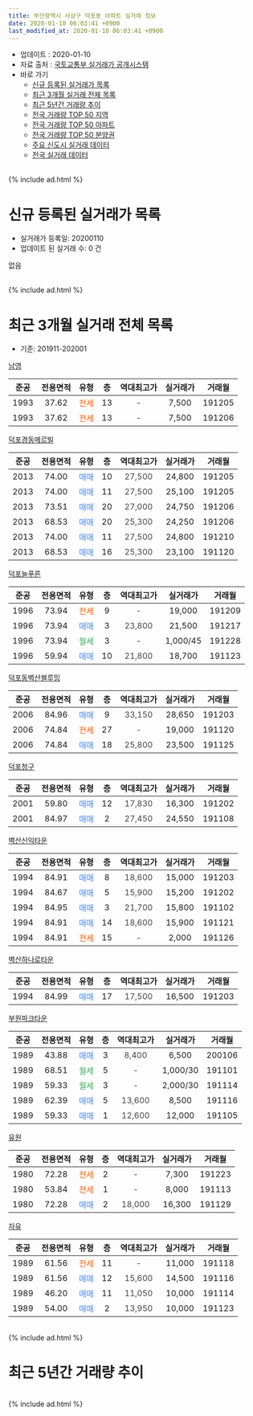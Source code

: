 ```yaml
---
title: 부산광역시 사상구 덕포동 아파트 실거래 정보
date: 2020-01-10 06:03:41 +0900
last_modified_at: 2020-01-10 06:03:41 +0900
---
```


* 업데이트 : 2020-01-10
* 자료 출처 : [국토교통부 실거래가 공개시스템](http://rt.molit.go.kr)
* 바로 가기
    * [신규 등록된 실거래가 목록](#신규-등록된-실거래가-목록)
    * [최근 3개월 실거래 전체 목록](#최근-3개월-실거래-전체-목록)
    * [최근 5년간 거래량 추이](#최근-5년간-거래량-추이)
    * [전국 거래량 TOP 50 지역](https://inasie.github.io/apt-trade-info/최근-3개월-전국에서-가장-거래가-많이-발생한-지역)
    * [전국 거래량 TOP 50 아파트](https://inasie.github.io/apt-trade-info/최근-3개월-전국에서-가장-거래가-많이-발생한-아파트)
    * [전국 거래량 TOP 50 분양권](https://inasie.github.io/apt-trade-info/최근-3개월-전국에서-가장-거래가-많이-발생한-분양권)
    * [주요 신도시 실거래 데이터](https://inasie.github.io/apt-trade-info/주요-신도시)
    * [전국 실거래 데이터](https://inasie.github.io/apt-trade-info/전국)
<br>
{% include ad.html %}
<br>

# 신규 등록된 실거래가 목록
* 실거래가 등록일: 20200110
* 업데이트 된 실거래 수: 0 건

없음

<br>
{% include ad.html %}
<br>

# 최근 3개월 실거래 전체 목록
* 기준: 201911-202001


[남영](https://search.naver.com/search.naver?query=%EB%B6%80%EC%82%B0%EA%B4%91%EC%97%AD%EC%8B%9C+%EC%82%AC%EC%83%81%EA%B5%AC+%EB%8D%95%ED%8F%AC%EB%8F%99+%EB%82%A8%EC%98%81)

|준공|전용면적|유형|층|역대최고가|실거래가|거래월|
|:---:|:---:|:---:|:---:|:---:|:---:|:---:|
|1993|37.62|<span style="color:#ff5a00">전세</span>|13|<span style="color:#444444">-</span>|7,500|191205|
|1993|37.62|<span style="color:#ff5a00">전세</span>|13|<span style="color:#444444">-</span>|7,500|191206|

[덕포경동메르빌](https://search.naver.com/search.naver?query=%EB%B6%80%EC%82%B0%EA%B4%91%EC%97%AD%EC%8B%9C+%EC%82%AC%EC%83%81%EA%B5%AC+%EB%8D%95%ED%8F%AC%EB%8F%99+%EB%8D%95%ED%8F%AC%EA%B2%BD%EB%8F%99%EB%A9%94%EB%A5%B4%EB%B9%8C)

|준공|전용면적|유형|층|역대최고가|실거래가|거래월|
|:---:|:---:|:---:|:---:|:---:|:---:|:---:|
|2013|74.00|<span style="color:#4285f3">매매</span>|10|<span style="color:#444444">27,500</span>|24,800|191205|
|2013|74.00|<span style="color:#4285f3">매매</span>|11|<span style="color:#444444">27,500</span>|25,100|191205|
|2013|73.51|<span style="color:#4285f3">매매</span>|20|<span style="color:#444444">27,000</span>|24,750|191206|
|2013|68.53|<span style="color:#4285f3">매매</span>|20|<span style="color:#444444">25,300</span>|24,250|191206|
|2013|74.00|<span style="color:#4285f3">매매</span>|11|<span style="color:#444444">27,500</span>|24,800|191210|
|2013|68.53|<span style="color:#4285f3">매매</span>|16|<span style="color:#444444">25,300</span>|23,100|191120|

[덕포늘푸른](https://search.naver.com/search.naver?query=%EB%B6%80%EC%82%B0%EA%B4%91%EC%97%AD%EC%8B%9C+%EC%82%AC%EC%83%81%EA%B5%AC+%EB%8D%95%ED%8F%AC%EB%8F%99+%EB%8D%95%ED%8F%AC%EB%8A%98%ED%91%B8%EB%A5%B8)

|준공|전용면적|유형|층|역대최고가|실거래가|거래월|
|:---:|:---:|:---:|:---:|:---:|:---:|:---:|
|1996|73.94|<span style="color:#ff5a00">전세</span>|9|<span style="color:#444444">-</span>|19,000|191209|
|1996|73.94|<span style="color:#4285f3">매매</span>|3|<span style="color:#444444">23,800</span>|21,500|191217|
|1996|73.94|<span style="color:#34a853">월세</span>|3|<span style="color:#444444">-</span>|1,000/45|191228|
|1996|59.94|<span style="color:#4285f3">매매</span>|10|<span style="color:#444444">21,800</span>|18,700|191123|

[덕포동벽산블루밍](https://search.naver.com/search.naver?query=%EB%B6%80%EC%82%B0%EA%B4%91%EC%97%AD%EC%8B%9C+%EC%82%AC%EC%83%81%EA%B5%AC+%EB%8D%95%ED%8F%AC%EB%8F%99+%EB%8D%95%ED%8F%AC%EB%8F%99%EB%B2%BD%EC%82%B0%EB%B8%94%EB%A3%A8%EB%B0%8D)

|준공|전용면적|유형|층|역대최고가|실거래가|거래월|
|:---:|:---:|:---:|:---:|:---:|:---:|:---:|
|2006|84.96|<span style="color:#4285f3">매매</span>|9|<span style="color:#444444">33,150</span>|28,650|191203|
|2006|74.84|<span style="color:#ff5a00">전세</span>|27|<span style="color:#444444">-</span>|19,000|191120|
|2006|74.84|<span style="color:#4285f3">매매</span>|18|<span style="color:#444444">25,800</span>|23,500|191125|

[덕포청구](https://search.naver.com/search.naver?query=%EB%B6%80%EC%82%B0%EA%B4%91%EC%97%AD%EC%8B%9C+%EC%82%AC%EC%83%81%EA%B5%AC+%EB%8D%95%ED%8F%AC%EB%8F%99+%EB%8D%95%ED%8F%AC%EC%B2%AD%EA%B5%AC)

|준공|전용면적|유형|층|역대최고가|실거래가|거래월|
|:---:|:---:|:---:|:---:|:---:|:---:|:---:|
|2001|59.80|<span style="color:#4285f3">매매</span>|12|<span style="color:#444444">17,830</span>|16,300|191202|
|2001|84.97|<span style="color:#4285f3">매매</span>|2|<span style="color:#444444">27,450</span>|24,550|191108|

[벽산신익타운](https://search.naver.com/search.naver?query=%EB%B6%80%EC%82%B0%EA%B4%91%EC%97%AD%EC%8B%9C+%EC%82%AC%EC%83%81%EA%B5%AC+%EB%8D%95%ED%8F%AC%EB%8F%99+%EB%B2%BD%EC%82%B0%EC%8B%A0%EC%9D%B5%ED%83%80%EC%9A%B4)

|준공|전용면적|유형|층|역대최고가|실거래가|거래월|
|:---:|:---:|:---:|:---:|:---:|:---:|:---:|
|1994|84.91|<span style="color:#4285f3">매매</span>|8|<span style="color:#444444">18,600</span>|15,000|191203|
|1994|84.67|<span style="color:#4285f3">매매</span>|5|<span style="color:#444444">15,900</span>|15,200|191202|
|1994|84.95|<span style="color:#4285f3">매매</span>|3|<span style="color:#444444">21,700</span>|15,800|191102|
|1994|84.91|<span style="color:#4285f3">매매</span>|14|<span style="color:#444444">18,600</span>|15,900|191121|
|1994|84.91|<span style="color:#ff5a00">전세</span>|15|<span style="color:#444444">-</span>|2,000|191126|

[벽산하나로타운](https://search.naver.com/search.naver?query=%EB%B6%80%EC%82%B0%EA%B4%91%EC%97%AD%EC%8B%9C+%EC%82%AC%EC%83%81%EA%B5%AC+%EB%8D%95%ED%8F%AC%EB%8F%99+%EB%B2%BD%EC%82%B0%ED%95%98%EB%82%98%EB%A1%9C%ED%83%80%EC%9A%B4)

|준공|전용면적|유형|층|역대최고가|실거래가|거래월|
|:---:|:---:|:---:|:---:|:---:|:---:|:---:|
|1994|84.99|<span style="color:#4285f3">매매</span>|17|<span style="color:#444444">17,500</span>|16,500|191203|

[부원파크타운](https://search.naver.com/search.naver?query=%EB%B6%80%EC%82%B0%EA%B4%91%EC%97%AD%EC%8B%9C+%EC%82%AC%EC%83%81%EA%B5%AC+%EB%8D%95%ED%8F%AC%EB%8F%99+%EB%B6%80%EC%9B%90%ED%8C%8C%ED%81%AC%ED%83%80%EC%9A%B4)

|준공|전용면적|유형|층|역대최고가|실거래가|거래월|
|:---:|:---:|:---:|:---:|:---:|:---:|:---:|
|1989|43.88|<span style="color:#4285f3">매매</span>|3|<span style="color:#444444">8,400</span>|6,500|200106|
|1989|68.51|<span style="color:#34a853">월세</span>|5|<span style="color:#444444">-</span>|1,000/30|191101|
|1989|59.33|<span style="color:#34a853">월세</span>|3|<span style="color:#444444">-</span>|2,000/30|191114|
|1989|62.39|<span style="color:#4285f3">매매</span>|5|<span style="color:#444444">13,600</span>|8,500|191116|
|1989|59.33|<span style="color:#4285f3">매매</span>|1|<span style="color:#444444">12,600</span>|12,000|191105|

[유원](https://search.naver.com/search.naver?query=%EB%B6%80%EC%82%B0%EA%B4%91%EC%97%AD%EC%8B%9C+%EC%82%AC%EC%83%81%EA%B5%AC+%EB%8D%95%ED%8F%AC%EB%8F%99+%EC%9C%A0%EC%9B%90)

|준공|전용면적|유형|층|역대최고가|실거래가|거래월|
|:---:|:---:|:---:|:---:|:---:|:---:|:---:|
|1980|72.28|<span style="color:#ff5a00">전세</span>|2|<span style="color:#444444">-</span>|7,300|191223|
|1980|53.84|<span style="color:#ff5a00">전세</span>|1|<span style="color:#444444">-</span>|8,000|191113|
|1980|72.28|<span style="color:#4285f3">매매</span>|2|<span style="color:#444444">18,000</span>|16,300|191129|

[자유](https://search.naver.com/search.naver?query=%EB%B6%80%EC%82%B0%EA%B4%91%EC%97%AD%EC%8B%9C+%EC%82%AC%EC%83%81%EA%B5%AC+%EB%8D%95%ED%8F%AC%EB%8F%99+%EC%9E%90%EC%9C%A0)

|준공|전용면적|유형|층|역대최고가|실거래가|거래월|
|:---:|:---:|:---:|:---:|:---:|:---:|:---:|
|1989|61.56|<span style="color:#ff5a00">전세</span>|11|<span style="color:#444444">-</span>|11,000|191118|
|1989|61.56|<span style="color:#4285f3">매매</span>|12|<span style="color:#444444">15,600</span>|14,500|191116|
|1989|46.20|<span style="color:#4285f3">매매</span>|11|<span style="color:#444444">11,050</span>|10,000|191114|
|1989|54.00|<span style="color:#4285f3">매매</span>|2|<span style="color:#444444">13,950</span>|10,000|191123|


<br>
{% include ad.html %}
<br>

# 최근 5년간 거래량 추이


<div style="width:100%;">
    <canvas id="deal_progress" height="200"></canvas>
</div>

<script>
new Chart(document.getElementById("deal_progress"), {
    type: 'line',
    data: {
        labels: ['201501','201502','201503','201504','201505','201506','201507','201508','201509','201510','201511','201512','201601','201602','201603','201604','201605','201606','201607','201608','201609','201610','201611','201612','201701','201702','201703','201704','201705','201706','201707','201708','201709','201710','201711','201712','201801','201802','201803','201804','201805','201806','201807','201808','201809','201810','201811','201812','201901','201902','201903','201904','201905','201906','201907','201908','201909','201910','201911','201912','202001'],
        datasets: [{
            label: '매매',
            pointRadius: 1,
            data: [21, 33, 29, 53, 37, 40, 33, 28, 50, 50, 32, 21, 18, 27, 23, 31, 35, 37, 27, 36, 24, 44, 32, 28, 19, 25, 23, 29, 33, 26, 30, 19, 18, 15, 20, 12, 19, 23, 27, 18, 11, 21, 7, 8, 7, 21, 10, 9, 6, 9, 13, 16, 9, 12, 9, 13, 9, 18, 12, 11, 1],
            borderColor: "rgba(255, 201, 14, 1)",
            backgroundColor: "rgba(255, 201, 14, 0.5)",
            fill: false,
            lineTension: 0
        },{
            label: '전월세',
            pointRadius: 1,
            data: [13, 9, 14, 10, 12, 7, 17, 6, 9, 11, 4, 12, 16, 8, 9, 13, 11, 15, 14, 11, 12, 10, 11, 9, 11, 13, 8, 11, 10, 12, 9, 4, 6, 9, 6, 1, 15, 10, 8, 11, 6, 10, 9, 7, 7, 10, 4, 7, 7, 7, 10, 15, 13, 2, 14, 11, 7, 8, 6, 5, 0],
            borderColor: "rgba(0, 141, 185, 1)",
            backgroundColor: "rgba(0, 141, 185, 0.5)",
            fill: false,
            lineTension: 0
        }
        ]
    },
    options: {
        responsive: true,
        title: {
            display: false
        },
        tooltips: {
            mode: 'index',
            intersect: false
        },
        hover: {
            mode: 'nearest',
            intersect: true
        },
        scales: {
            xAxes: [{
                display: true,
                scaleLabel: {
                    display: true,
                    labelString: '년/월'
                }
            }],
            yAxes: [{
                display: true,
                ticks: {
                    suggestedMin: 0,
                },
                scaleLabel: {
                    display: true,
                    labelString: '실거래 수'
                }
            }]
        }
    }
});

</script>


<br>
{% include ad.html %}
<br>

